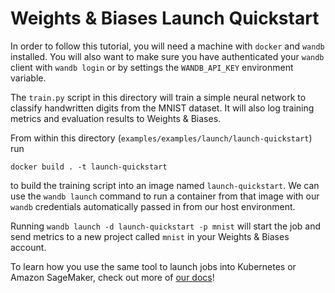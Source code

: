 # Weights & Biases Launch Quickstart

In order to follow this tutorial, you will need a machine with `docker` and `wandb`
installed. You will also want to make sure you have authenticated your `wandb`
client with `wandb login` or by settings the `WANDB_API_KEY` environment variable.

The `train.py` script in this directory will train a simple neural network to
classify handwritten digits from the MNIST dataset. It will also log training 
metrics and evaluation results to Weights & Biases.

From within this directory (`examples/examples/launch/launch-quickstart`) run

```
docker build . -t launch-quickstart
```

to build the training script into an image named `launch-quickstart`. We can 
use the `wandb launch` command to run a container from that image with our
`wandb` credentials automatically passed in from our host environment.

Running `wandb launch -d launch-quickstart -p mnist` will start the job and send
metrics to a new project called `mnist` in your Weights & Biases account.

To learn how you use the same tool to launch jobs into Kubernetes or Amazon 
SageMaker, check out more of [our docs]("https://docs.wandb.ai/guides/launch")!